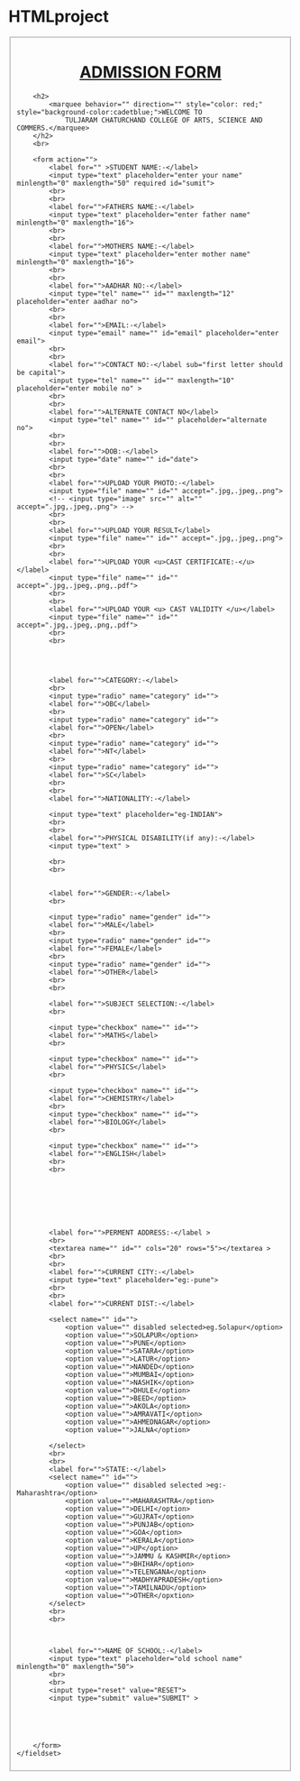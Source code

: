# HTMLproject
<!DOCTYPE html>
<html lang="en">

<head>
    <meta charset="UTF-8">
    <meta name="viewport" content="width=device-width, initial-scale=1.0">
    <title>Document</title>
    <style>
        #sumit{
            border: none;
            border-bottom: 1px solid aqua;
        }
    </style>
</head>

<body>
    <fieldset>
        <center>
            <h1> <b> <u> ADMISSION FORM </u> </b></h1>
        </center>
        

        <h2>
            <marquee behavior="" direction="" style="color: red;" style="background-color:cadetblue;">WELCOME TO
                TULJARAM CHATURCHAND COLLEGE OF ARTS, SCIENCE AND COMMERS.</marquee>
        </h2>
        <br>

        <form action="">
            <label for="" >STUDENT NAME:-</label>
            <input type="text" placeholder="enter your name" minlength="0" maxlength="50" required id="sumit">
            <br>
            <br>
            <label for="">FATHERS NAME:-</label>
            <input type="text" placeholder="enter father name" minlength="0" maxlength="16">
            <br>
            <br>
            <label for="">MOTHERS NAME:-</label>
            <input type="text" placeholder="enter mother name" minlength="0" maxlength="16">
            <br>
            <br>
            <label for="">AADHAR NO:-</label>
            <input type="tel" name="" id="" maxlength="12" placeholder="enter aadhar no">
            <br>
            <br>
            <label for="">EMAIL:-</label>
            <input type="email" name="" id="email" placeholder="enter email">
            <br>
            <br>
            <label for="">CONTACT NO:-</label sub="first letter should be capital">
            <input type="tel" name="" id="" maxlength="10" placeholder="enter mobile no" >
            <br>
            <br>
            <label for="">ALTERNATE CONTACT NO</label>
            <input type="tel" name="" id="" placeholder="alternate no">
            <br>
            <br>
            <label for="">DOB:-</label>
            <input type="date" name="" id="date">
            <br>
            <br>
            <label for="">UPLOAD YOUR PHOTO:-</label>
            <input type="file" name="" id="" accept=".jpg,.jpeg,.png">
            <!-- <input type="image" src="" alt="" accept=".jpg,.jpeg,.png"> -->
            <br>
            <br>
            <label for="">UPLOAD YOUR RESULT</label>
            <input type="file" name="" id="" accept=".jpg,.jpeg,.png">
            <br>
            <br>
            <label for="">UPLOAD YOUR <u>CAST CERTIFICATE:-</u> </label>
            <input type="file" name="" id="" accept=".jpg,.jpeg,.png,.pdf">
            <br>
            <br>
            <label for="">UPLOAD YOUR <u> CAST VALIDITY </u></label>
            <input type="file" name="" id="" accept=".jpg,.jpeg,.png,.pdf">
            <br>
            <br>



            
            <label for="">CATEGORY:-</label>
            <br>
            <input type="radio" name="category" id="">
            <label for="">OBC</label>
            <br>
            <input type="radio" name="category" id="">
            <label for="">OPEN</label>
            <br>
            <input type="radio" name="category" id="">
            <label for="">NT</label>
            <br>
            <input type="radio" name="category" id="">
            <label for="">SC</label>
            <br>
            <br>
            <label for="">NATIONALITY:-</label>

            <input type="text" placeholder="eg-INDIAN">
            <br>
            <br>
            <label for="">PHYSICAL DISABILITY(if any):-</label>
            <input type="text" >
          
            <br>
            <br>
            

            <label for="">GENDER:-</label>
            <br>
           
            <input type="radio" name="gender" id="">
            <label for="">MALE</label>
            <br>
            <input type="radio" name="gender" id="">
            <label for="">FEMALE</label>
            <br>
            <input type="radio" name="gender" id="">
            <label for="">OTHER</label>
            <br>
            <br>
            
            <label for="">SUBJECT SELECTION:-</label>
            <br>

            <input type="checkbox" name="" id="">
            <label for="">MATHS</label>
            <br>

            <input type="checkbox" name="" id="">
            <label for="">PHYSICS</label>
            <br>

            <input type="checkbox" name="" id="">
            <label for="">CHEMISTRY</label>
            <br>
            <input type="checkbox" name="" id="">
            <label for="">BIOLOGY</label>
            <br>
    
            <input type="checkbox" name="" id="">
            <label for="">ENGLISH</label>
            <br>
            <br>






            
            <label for="">PERMENT ADDRESS:-</label >
            <br>
            <textarea name="" id="" cols="20" rows="5"></textarea >
            <br>
            <br>
            <label for="">CURRENT CITY:-</label>
            <input type="text" placeholder="eg:-pune">
            <br>
            <br>
            <label for="">CURRENT DIST:-</label>
            
            <select name="" id="">
                <option value="" disabled selected>eg.Solapur</option>
                <option value="">SOLAPUR</option>
                <option value="">PUNE</option>
                <option value="">SATARA</option>
                <option value="">LATUR</option>
                <option value="">NANDED</option>
                <option value="">MUMBAI</option>
                <option value="">NASHIK</option>
                <option value="">DHULE</option>
                <option value="">BEED</option>
                <option value="">AKOLA</option>
                <option value="">AMRAVATI</option>
                <option value="">AHMEDNAGAR</option>
                <option value="">JALNA</option>

            </select>
            <br>
            <br>
            <label for="">STATE:-</label>
            <select name="" id="">
                <option value="" disabled selected >eg:-Maharashtra</option>
                <option value="">MAHARASHTRA</option>
                <option value="">DELHI</option>
                <option value="">GUJRAT</option>
                <option value="">PUNJAB</option>
                <option value="">GOA</option>
                <option value="">KERALA</option>
                <option value="">UP</option>
                <option value="">JAMMU & KASHMIR</option>
                <option value="">BHIHAR</option>
                <option value="">TELENGANA</option>
                <option value="">MADHYAPRADESH</option>
                <option value="">TAMILNADU</option>
                <option value="">OTHER</opxtion>
            </select>
            <br>
            <br>

            

            <label for="">NAME OF SCHOOL:-</label>
            <input type="text" placeholder="old school name" minlength="0" maxlength="50">
            <br>
            <br>
            <input type="reset" value="RESET">
            <input type="submit" value="SUBMIT" >





        </form>
    </fieldset>
</body>

</html>
